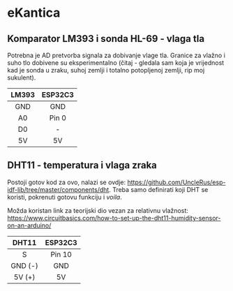 # eKantica

## Komparator LM393 i sonda HL-69 - vlaga tla

Potrebna je AD pretvorba signala za dobivanje vlage tla. Granice za vlažno i suho tlo dobivene su eksperimentalno (čitaj - gledala sam koja je vrijednost kad je sonda u zraku, suhoj zemlji i totalno potopljenoj zemlji, rip moj sukulent).

| LM393 | ESP32C3 |
|:------:|:-------------------:|
| GND    | GND                  |
| A0    | Pin 0                 |
| D0    | -                 |
| 5V    | 5V                 |

## DHT11 - temperatura i vlaga zraka

Postoji gotov kod za ovo, nalazi se ovdje: https://github.com/UncleRus/esp-idf-lib/tree/master/components/dht.
Treba samo definirati koji DHT se koristi, pokrenuti gotovu funkciju i _voila_.

Možda koristan link za teorijski dio vezan za relativnu vlažnost:
https://www.circuitbasics.com/how-to-set-up-the-dht11-humidity-sensor-on-an-arduino/

| DHT11 | ESP32C3 |
|:------:|:-------------------:|
| S    | Pin 10                 |
| GND (-)    | GND                  |
| 5V (+)   | 5V                 |

